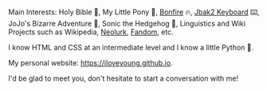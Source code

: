 Main Interests: Holy Bible 📖, My Little Pony 🦄, [Bonfire](https://bonfire.moe) 🔥, [Jbak2 Keyboard](https://jbak2.ucoz.net) ⌨️, JoJo's Bizarre Adventure 💪, Sonic the Hedgehog 🦔, Linguistics and Wiki Projects such as Wikipedia, [Neolurk](https://neolurk.org), [Fandom](https://www.fandom.com), etc.

I know HTML and CSS at an intermediate level and I know a little Python 🐍.

My personal website: https://iloveyoung.github.io.

I'd be glad to meet you, don't hesitate to start a conversation with me!

